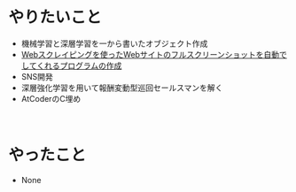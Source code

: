 # やりたいこと
* 機械学習と深層学習を一から書いたオブジェクト作成
* [Webスクレイピングを使ったWebサイトのフルスクリーンショットを自動でしてくれるプログラムの作成](https://github.com/0-ayano/FullScreenShot_Sites/blob/main/README.md)
* SNS開発
* 深層強化学習を用いて報酬変動型巡回セールスマンを解く
* AtCoderのC埋め
<br>

# やったこと
* None

